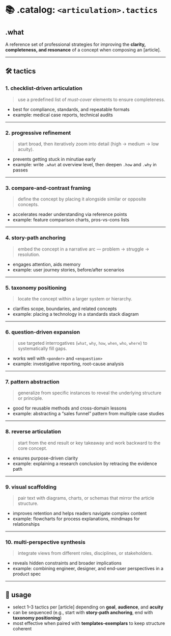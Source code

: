 # 📚 .catalog: `<articulation>.tactics`

## .what
A reference set of professional strategies for improving the **clarity, completeness, and resonance** of a concept when composing an [article].

---

## 🛠 tactics

### 1. **checklist-driven articulation**
> use a predefined list of *must-cover* elements to ensure completeness.
- best for compliance, standards, and repeatable formats
- example: medical case reports, technical audits

---

### 2. **progressive refinement**
> start broad, then iteratively zoom into detail (high → medium → low acuity).
- prevents getting stuck in minutiae early
- example: write `.what` at overview level, then deepen `.how` and `.why` in passes

---

### 3. **compare-and-contrast framing**
> define the concept by placing it alongside similar or opposite concepts.
- accelerates reader understanding via reference points
- example: feature comparison charts, pros-vs-cons lists

---

### 4. **story-path anchoring**
> embed the concept in a narrative arc — problem → struggle → resolution.
- engages attention, aids memory
- example: user journey stories, before/after scenarios

---

### 5. **taxonomy positioning**
> locate the concept within a larger system or hierarchy.
- clarifies scope, boundaries, and related concepts
- example: placing a technology in a standards stack diagram

---

### 6. **question-driven expansion**
> use targeted interrogatives (`what`, `why`, `how`, `when`, `who`, `where`) to systematically fill gaps.
- works well with `<ponder>` and `<enquestion>`
- example: investigative reporting, root-cause analysis

---

### 7. **pattern abstraction**
> generalize from specific instances to reveal the underlying structure or principle.
- good for reusable methods and cross-domain lessons
- example: abstracting a “sales funnel” pattern from multiple case studies

---

### 8. **reverse articulation**
> start from the end result or key takeaway and work backward to the core concept.
- ensures purpose-driven clarity
- example: explaining a research conclusion by retracing the evidence path

---

### 9. **visual scaffolding**
> pair text with diagrams, charts, or schemas that mirror the article structure.
- improves retention and helps readers navigate complex content
- example: flowcharts for process explanations, mindmaps for relationships

---

### 10. **multi-perspective synthesis**
> integrate views from different roles, disciplines, or stakeholders.
- reveals hidden constraints and broader implications
- example: combining engineer, designer, and end-user perspectives in a product spec

---

## 🔄 usage
- select 1–3 tactics per [article] depending on **goal**, **audience**, and **acuity**
- can be sequenced (e.g., start with **story-path anchoring**, end with **taxonomy positioning**)
- most effective when paired with **templates-exemplars** to keep structure coherent

